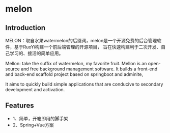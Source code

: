 # melon

## Introduction
MELON：取自水果watermelon的后缀词，melon是一个开源免费的后台管理软件，基于RuoYi构建一个前后端管理的开源项目，
旨在快速构建利于二次开发、自己学习的、接活的简单应用。

Mellon: take the suffix of watermelon, my favorite fruit. Mellon is an open-source and free background management software. It builds a front-end and back-end scaffold project based on springboot and adminlte,

It aims to quickly build simple applications that are conducive to secondary development and activation.

## Features
- 1、简单，开箱即用的脚手架
- 2、Spring+Vue方案
